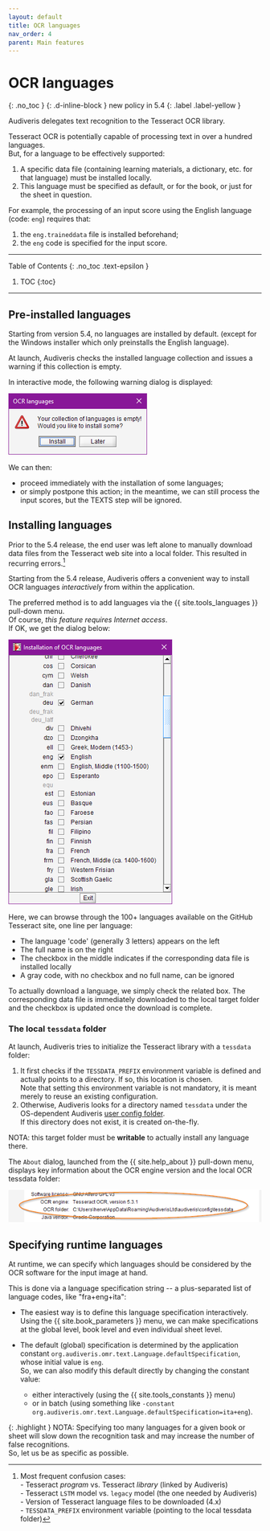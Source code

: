 ```yaml
---
layout: default
title: OCR languages
nav_order: 4
parent: Main features
---
```

# OCR languages
{: .no_toc }
{: .d-inline-block }
new policy in 5.4
{: .label .label-yellow }

Audiveris delegates text recognition to the Tesseract OCR library.

Tesseract OCR is potentially capable of processing text in over a hundred languages.  
But, for a language to be effectively supported:
1. A specific data file (containing learning materials, a dictionary, etc. for that language)
must be installed locally.
2. This language must be specified as default, or for the book, or just for the sheet in question.

For example, the processing of an input score  using the English language (code: `eng`)
requires that:
1. the `eng.traineddata` file is installed beforehand;
2. the `eng` code is specified for the input score.

---
Table of Contents
{: .no_toc .text-epsilon }
1. TOC
{:toc}
---

## Pre-installed languages

Starting from version 5.4, no languages ​​are installed by default.
(except for the Windows installer which only preinstalls the English language).

At launch, Audiveris checks the installed language collection and issues a warning if this collection is empty.

In interactive mode, the following warning dialog is displayed:

![](../../assets/images/no_languages.png)

We can then:
- proceed immediately with the installation of some languages;
- or simply postpone this action;
in the meantime, we can still process the input scores, but the TEXTS step will be ignored.

## Installing languages

Prior to the 5.4 release, the end user was left alone to manually download data
files from the Tesseract web site into a local folder.
This resulted in recurring errors.[^errors]

Starting from the 5.4 release, Audiveris offers a convenient way to install OCR languages
*interactively* from within the application.

The preferred method is to add languages via the {{ site.tools_languages }} pull-down menu.  
Of course, *this feature requires Internet access*.  
If OK, we get the dialog below:

![](../../assets/images/ocr_languages.png)

Here, we can browse through the 100+ languages available on the GitHub Tesseract site,
one line per language:
- The language 'code' (generally 3 letters) appears on the left
- The full name is on the right
- The checkbox in the middle indicates if the corresponding data file is installed locally
- A gray code, with no checkbox and no full name, can be ignored

To actually download a language, we simply check the related box.
The corresponding data file is immediately downloaded to the local target folder
and the checkbox is updated once the download is complete.

### The local `tessdata` folder

At launch, Audiveris tries to initialize the Tesseract library with a `tessdata` folder:
1. It first checks if the `TESSDATA_PREFIX` environment variable is defined
and actually points to a directory. If so, this location is chosen.  
Note that setting this environment variable is not mandatory,
it is meant merely to reuse an existing configuration.
2. Otherwise, Audiveris looks for a directory named `tessdata` under the OS-dependent Audiveris
[user config folder](../../reference/folders/essential.md#config-folder).  
If this directory does not exist, it is created on-the-fly.  

NOTA: this target folder must be **writable** to actually install any language there.

The `About` dialog, launched from the {{ site.help_about }} pull-down menu,
displays key information about the OCR engine version and the local OCR tessdata folder:

![](../../assets/images/about_ocr.png)

## Specifying runtime languages

At runtime, we can specify which languages should be considered by the OCR software
for the input image at hand.

This is done via a language specification string -- a plus-separated list of language codes,
like "fra+eng+ita":

- The easiest way is to define this language specification interactively.  
Using the {{ site.book_parameters }} menu, we can make specifications
at the global level, book level and even individual sheet level.

- The default (global) specification is determined by the application constant
`org.audiveris.omr.text.Language.defaultSpecification`, whose initial value is `eng`.  
So, we can also modify this default directly by changing the constant value:
  - either interactively (using the {{ site.tools_constants }} menu)
  - or in batch (using something like
    `-constant org.audiveris.omr.text.Language.defaultSpecification=ita+eng`).

{: .highlight }
NOTA: Specifying too many languages for a given book or sheet will slow down the recognition task
and may increase the number of false recognitions.  
So, let us be as specific as possible.

[Tesseract tessdata]:  https://github.com/tesseract-ocr/tessdata
[^errors]: Most frequent confusion cases: <br>- Tesseract *program* vs. Tesseract *library* (linked by Audiveris) <br>- Tesseract `LSTM` model vs. `legacy` model (the one needed by Audiveris) <br>- Version of Tesseract language files to be downloaded (4.x) <br>- `TESSDATA_PREFIX` environment variable (pointing to the local tessdata folder)
